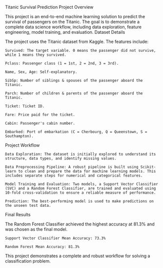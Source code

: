 Titanic Survival Prediction
Project Overview

This project is an end-to-end machine learning solution to predict the survival of passengers on the Titanic. The goal is to demonstrate a complete data science workflow, including data exploration, feature engineering, model training, and evaluation.
Dataset Details

The project uses the Titanic dataset from Kaggle. The features include:

    Survived: The target variable. 0 means the passenger did not survive, while 1 means they survived.

    Pclass: Passenger class (1 = 1st, 2 = 2nd, 3 = 3rd).

    Name, Sex, Age: Self-explanatory.

    SibSp: Number of siblings & spouses of the passenger aboard the Titanic.

    Parch: Number of children & parents of the passenger aboard the Titanic.

    Ticket: Ticket ID.

    Fare: Price paid for the ticket.

    Cabin: Passenger's cabin number.

    Embarked: Port of embarkation (C = Cherbourg, Q = Queenstown, S = Southampton).

Project Workflow

    Data Exploration: The dataset is initially explored to understand its structure, data types, and identify missing values.

    Data Preprocessing Pipeline: A robust pipeline is built using Scikit-learn to clean and prepare the data for machine learning models. This includes separate steps for numerical and categorical features.

    Model Training and Evaluation: Two models, a Support Vector Classifier (SVC) and a Random Forest Classifier, are trained and evaluated using 10-fold cross-validation to ensure a reliable measure of performance.

    Prediction: The best-performing model is used to make predictions on the unseen test data.

Final Results

The Random Forest Classifier achieved the highest accuracy at 81.3% and was chosen as the final model.

    Support Vector Classifier Mean Accuracy: 73.3%

    Random Forest Mean Accuracy: 81.3%

This project demonstrates a complete and robust workflow for solving a classification problem.